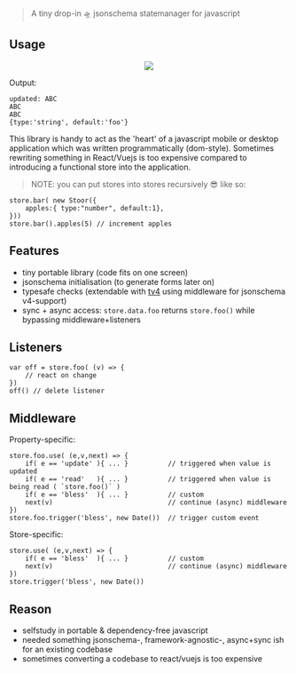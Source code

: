 > A tiny drop-in 🛸 jsonschema statemanager for javascript

## Usage

<center><img src="https://lh5.googleusercontent.com/TV99S8kriWNbNA6MYSiDZN1isQqlhQYiM6yYVzIr5_e2FM24jGjrnShyBARRXQjCi7vPJr1-0IRpjzwZQFb0=w1920-h1080-rw"/></center>

Output:

    updated: ABC
    ABC
    ABC
    {type:'string', default:'foo'}

This library is handy to act as the 'heart' of a javascript mobile or desktop application which was written programmatically (dom-style).
Sometimes rewriting something in React/Vuejs is too expensive compared to introducing a functional store into the application.

> NOTE: you can put stores into stores recursively 😎 like so:

    store.bar( new Stoor({
        apples:{ type:"number", default:1},        
    }))
    store.bar().apples(5) // increment apples

## Features

* tiny portable library (code fits on one screen)
* jsonschema initialisation (to generate forms later on)
* typesafe checks (extendable with [tv4](https://npmjs.org/package/tv4) using middleware for jsonschema v4-support)
* sync + async access: `store.data.foo` returns `store.foo()` while bypassing middleware+listeners

## Listeners

    var off = store.foo( (v) => {
        // react on change        
    })
    off() // delete listener

## Middleware

Property-specific:

    store.foo.use( (e,v,next) => {
        if( e == 'update' ){ ... }          // triggered when value is updated
        if( e == 'read'   ){ ... }          // triggered when value is being read ( `store.foo()` )
        if( e == 'bless'  ){ ... }          // custom
        next(v)                             // continue (async) middleware
    })
    store.foo.trigger('bless', new Date())  // trigger custom event

Store-specific:

    store.use( (e,v,next) => {
        if( e == 'bless'  ){ ... }          // custom
        next(v)                             // continue (async) middleware
    })
    store.trigger('bless', new Date())

## Reason

* selfstudy in portable & dependency-free javascript
* needed something jsonschema-, framework-agnostic-, async+sync ish for an existing codebase
* sometimes converting a codebase to react/vuejs is too expensive